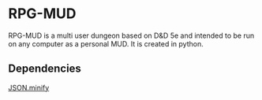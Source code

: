 # RPG-MUD
RPG-MUD is a multi user dungeon based on D&D 5e and intended to be run on any computer as a personal MUD. It is created in python. 

## Dependencies
[JSON.minify](https://github.com/getify/JSON.minify)